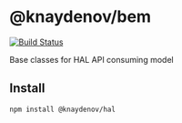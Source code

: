 # @knaydenov/bem

[![Build Status](https://travis-ci.org/knaydenov/hal.svg?branch=master)](https://travis-ci.org/knaydenov/hal)

Base classes for HAL API consuming model

## Install

```bash
npm install @knaydenov/hal

```
